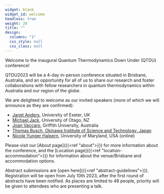 ```yaml
---
widget: blank
widget_id: welcome
headless: true
weight: 20
title: ""
design:
  columns: "1"
  css_style: null
  css_class: null
---
```

Welcome to the inaugural Quantum Thermodynamics Down Under (QTDU) conference!

QTDU2023 will be a 4-day in-person conference situated in Brisbane, Australia, and an opportunity for all of us to share our research and foster collaborations with fellow researchers in quantum thermodynamics within Australia and our region of the globe.

We are delighted to welcome as our invited speakers (more of which we will announce as they are confirmed):
<ul>
  <li><a href="https://www.quantum-exeter.co.uk/janet-anders/">Janet Anders</a>, University of Exeter, UK</li>
  <li><a href="https://www.otago.ac.nz/physics/staff/MichaelJack.html">Michael Jack</a>, University of Otago, NZ</li>
  <li><a href="https://www.griffith.edu.au/centre-quantum-dynamics/our-researchers/joan-vaccaro">Joan Vaccaro</a>, Griffith University, Australia</li>
  <li><a href="https://groups.oist.jp/qsu/thomas-busch-0">Thomas Busch, Okinawa Institute of Science and Technology, Japan</a>
  <li><a href="https://quantumsteampunk.umiacs.io/people/nicole-yunger-halpern/">Nicole Yunger Halpern</a>, University of Maryland, USA (online)</li>
</ul>

Please visit our [About page]({{<ref "about">}}) for more information about the conference, and the [Location page]({{<ref "location-accommodation">}}) for information about the venue/Brisbane and accommodation options.

Abstract submissions are [open here]({{<ref "abstract-guidelines">}}).
<br> Registration will be open from July 10th 2023, after the first round of abstracts have been notified. As places are limited to 48 people, priority will be given to attendees who are presenting a talk.
